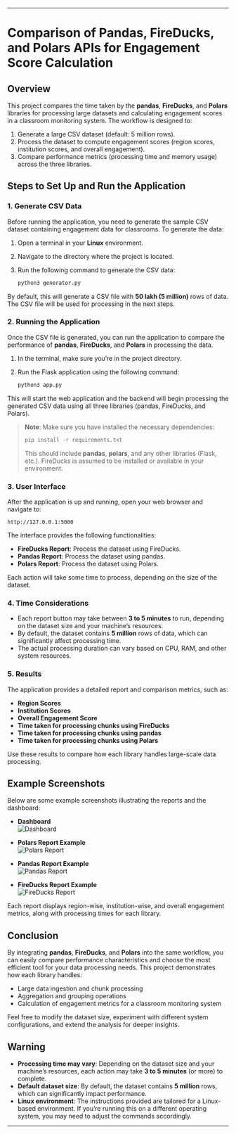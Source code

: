 
---

# Comparison of Pandas, FireDucks, and Polars APIs for Engagement Score Calculation

## Overview

This project compares the time taken by the **pandas**, **FireDucks**, and **Polars** libraries for processing large datasets and calculating engagement scores in a classroom monitoring system. The workflow is designed to:

1. Generate a large CSV dataset (default: 5 million rows).
2. Process the dataset to compute engagement scores (region scores, institution scores, and overall engagement).
3. Compare performance metrics (processing time and memory usage) across the three libraries.

## Steps to Set Up and Run the Application

### 1. Generate CSV Data

Before running the application, you need to generate the sample CSV dataset containing engagement data for classrooms. To generate the data:

1. Open a terminal in your **Linux** environment.
2. Navigate to the directory where the project is located.
3. Run the following command to generate the CSV data:

    ```bash
    python3 generator.py
    ```

By default, this will generate a CSV file with **50 lakh (5 million)** rows of data. The CSV file will be used for processing in the next steps.

### 2. Running the Application

Once the CSV file is generated, you can run the application to compare the performance of **pandas**, **FireDucks**, and **Polars** in processing the data.

1. In the terminal, make sure you’re in the project directory.
2. Run the Flask application using the following command:

    ```bash
    python3 app.py
    ```

This will start the web application and the backend will begin processing the generated CSV data using all three libraries (pandas, FireDucks, and Polars).

> **Note**: Make sure you have installed the necessary dependencies:
> ```bash
> pip install -r requirements.txt
> ```
> This should include **pandas**, **polars**, and any other libraries (Flask, etc.). FireDucks is assumed to be installed or available in your environment.

### 3. User Interface

After the application is up and running, open your web browser and navigate to:

```
http://127.0.0.1:5000
```

The interface provides the following functionalities:

- **FireDucks Report**: Process the dataset using FireDucks.
- **Pandas Report**: Process the dataset using pandas.
- **Polars Report**: Process the dataset using Polars.

Each action will take some time to process, depending on the size of the dataset.

### 4. Time Considerations

- Each report button may take between **3 to 5 minutes** to run, depending on the dataset size and your machine’s resources.
- By default, the dataset contains **5 million** rows of data, which can significantly affect processing time.
- The actual processing duration can vary based on CPU, RAM, and other system resources.

### 5. Results

The application provides a detailed report and comparison metrics, such as:

- **Region Scores**  
- **Institution Scores**  
- **Overall Engagement Score**  
- **Time taken for processing chunks using FireDucks**  
- **Time taken for processing chunks using pandas**  
- **Time taken for processing chunks using Polars**  

Use these results to compare how each library handles large-scale data processing.

## Example Screenshots

Below are some example screenshots illustrating the reports and the dashboard:

- **Dashboard**  
  ![Dashboard](media/dashboard.png)

- **Polars Report Example**  
  ![Polars Report](media/polars.png)

- **Pandas Report Example**  
  ![Pandas Report](media/pandas.png)

- **FireDucks Report Example**  
  ![FireDucks Report](media/fireducks.png)

Each report displays region-wise, institution-wise, and overall engagement metrics, along with processing times for each library.

## Conclusion

By integrating **pandas**, **FireDucks**, and **Polars** into the same workflow, you can easily compare performance characteristics and choose the most efficient tool for your data processing needs. This project demonstrates how each library handles:

- Large data ingestion and chunk processing
- Aggregation and grouping operations
- Calculation of engagement metrics for a classroom monitoring system

Feel free to modify the dataset size, experiment with different system configurations, and extend the analysis for deeper insights.

## Warning

- **Processing time may vary**: Depending on the dataset size and your machine’s resources, each action may take **3 to 5 minutes** (or more) to complete.
- **Default dataset size**: By default, the dataset contains **5 million** rows, which can significantly impact performance.
- **Linux environment**: The instructions provided are tailored for a Linux-based environment. If you’re running this on a different operating system, you may need to adjust the commands accordingly.

---